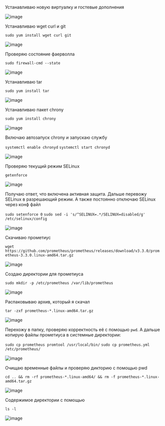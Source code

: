 Устанавливаю новую виртуалку и гостевые дополнения

![image](https://github.com/user-attachments/assets/ce591b6d-6d29-4c2f-95f3-da65aa0f637d)

Устанавливаю wget curl и git

`sudo yum install wget curl git`

![image](https://github.com/user-attachments/assets/6662cc44-218d-4957-be54-30b5c66e8d47)

Проверяю состояние фаерволла

`sudo firewall-cmd --state`

![image](https://github.com/user-attachments/assets/b6a3abc4-e0d3-48d0-a466-86a1a09b75e1)

Устанавливаю tar

`sudo yum install tar`

![image](https://github.com/user-attachments/assets/2184fe21-10e2-428f-9c06-5eb8118a1042)

Устанавливаю пакет chrony

`sudo yum install chrony`

![image](https://github.com/user-attachments/assets/d536ef0b-b37a-4388-9002-6b205a2187ef)

Включаю автозапуск chrony и запускаю службу

`systemctl enable chronyd`
`systemctl start chronyd`

![image](https://github.com/user-attachments/assets/0586e03d-680d-44fc-9c3f-15548e7b68aa)

Проверяю текущий режим SELinux

`getenforce`

![image](https://github.com/user-attachments/assets/2c761b02-7e02-4bdb-9405-7c05eef33b62)

Получаю ответ, что включена активная защита. Дальше перевожу SELinux в разрешающий режим. А также постоянно отключаю SELinux через конф файл

`sudo setenforce 0`
`sudo sed -i 's/^SELINUX=.*/SELINUX=disabled/g' /etc/selinux/config`

![image](https://github.com/user-attachments/assets/28803733-6589-4276-8cfa-a51b9ae5b88a)

Скачиваю прометиус

`wget https://github.com/prometheus/prometheus/releases/download/v3.3.0/prometheus-3.3.0.linux-amd64.tar.gz`

![image](https://github.com/user-attachments/assets/e6781f70-ca3d-44ec-a004-afbfe08244b9)

Создаю директории для прометиуса

`sudo mkdir -p /etc/prometheus /var/lib/prometheus`

![image](https://github.com/user-attachments/assets/e7f772b7-dbbc-4378-a1fb-291ce4916cca)

Распаковываю архив, который я скачал

`tar -zxf prometheus-*.linux-amd64.tar.gz`

![image](https://github.com/user-attachments/assets/6141c267-e696-4ff2-9398-60506f01e2cb)

Перехожу в папку, проверяю корректность её с помощью `pwd`. А дальше копирую файлы прометиуса в системные директории:

`sudo cp prometheus promtool /usr/local/bin/`
`sudo cp prometheus.yml /etc/prometheus/`

![image](https://github.com/user-attachments/assets/c8e6f37f-55e7-42dc-bbce-b9bdfc30dac9)

Очищаю временные файлы и проверяю дикторию с помощью pwd

`cd .. && rm -rf prometheus-*.linux-amd64/ && rm -f prometheus-*.linux-amd64.tar.gz`

![image](https://github.com/user-attachments/assets/e94058a1-f836-44be-83b5-45a65d13673c)

Содержимое директории с помощью

`ls -l`

![image](https://github.com/user-attachments/assets/058f4191-3d6f-40af-858f-81187092e584)




